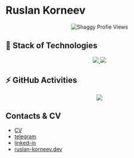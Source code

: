 # Ruslan Korneev


<p align="center"> <img src="https://komarev.com/ghpvc/?username=ruslan-korneevl&label=Profile Views&color=blueviolet&style=plastic" alt="Shaggy Profie Views" /> </p>

## 🚀 Stack of Technologies

<p align="center">
  <a href="https://skillicons.dev/">
    <img src="https://skillicons.dev/icons?i=py,django,flask,fastapi,qt,linux,bash,lua,vim,neovim,git,gitlab,github,githubactions,rust,redis,rabbitmq,postgres,mysql,mongodb,nginx,jenkins,docker,kubernetes,aws,gcp,grafana,prometheus,html,css,bootstrap,javascript,typescript,react,mui,tailwind&perline=9&theme=dark" />
  </a>
  <a href="https://github.com/ruslan-korneev/?tab=repositories">
    <img src="https://github-readme-stats.vercel.app/api/top-langs/?username=ruslan-korneev&layout=compact&hide_border=true&hide_title=true&count_private=true&include_all_commits=true&show_icons=true&bg_color=00000000&text_color=c3c6ce&icon_color=4e64f7&hide=html,css" />
  </a>
</p>

## ⚡ GitHub Activities

<p align="center">
  <a href="https://skillicons.dev">
    <img src="https://github-readme-stats.vercel.app/api?username=ruslan-korneev&layout=compact&hide_border=true&hide_title=true&count_private=true&include_all_commits=true&show_icons=true&bg_color=00000000&text_color=c3c6ce&icon_color=4e64f7" />
  </a>
</p>

## Contacts & CV
- [CV](https://github.com/ruslan-korneev/cv)
- [telegram](https://t.me/ruslan_korneev)
- [linked-in](https://linkedin.com/in/ruslan-korneev/)
- [ruslan-korneev.dev](https://ruslan-korneev.dev)

